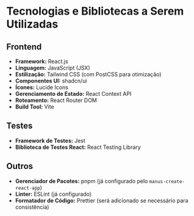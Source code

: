 
# Tecnologias e Bibliotecas a Serem Utilizadas

## Frontend
*   **Framework:** React.js
*   **Linguagem:** JavaScript (JSX)
*   **Estilização:** Tailwind CSS (com PostCSS para otimização)
*   **Componentes UI:** shadcn/ui
*   **Ícones:** Lucide Icons
*   **Gerenciamento de Estado:** React Context API
*   **Roteamento:** React Router DOM
*   **Build Tool:** Vite

## Testes
*   **Framework de Testes:** Jest
*   **Biblioteca de Testes React:** React Testing Library

## Outros
*   **Gerenciador de Pacotes:** pnpm (já configurado pelo `manus-create-react-app`)
*   **Linter:** ESLint (já configurado)
*   **Formatador de Código:** Prettier (será adicionado se necessário para consistência)


